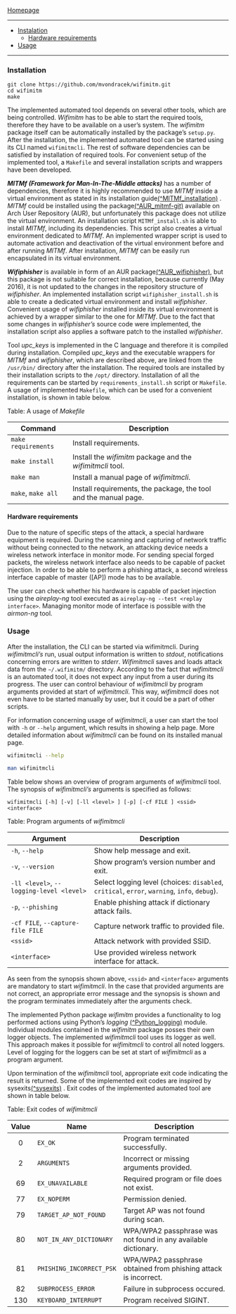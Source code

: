 [Homepage](../index.md)

---

- [Instalation](#installation)
  - [Hardware requirements](#hardware-requirements)
- [Usage](#usage)

---

### Installation
```
git clone https://github.com/mvondracek/wifimitm.git
cd wifimitm
make
```

The implemented automated tool depends on several other tools, which are being controlled.
*Wifimitm* has to be able to start the required tools, therefore they have to be available
on a user’s system. The *wifimitm* package itself can be automatically installed by
the package’s `setup.py`. After the installation, the implemented automated tool can
be started using its CLI named `wifimitmcli`. The rest of software dependencies can be
satisfied by installation of required tools. For convenient setup of the implemented tool,
a `Makefile` and several installation scripts and wrappers have been developed.

***MITMf (Framework for Man-In-The-Middle attacks)*** has a number of dependencies,
therefore it is highly recommended to use *MITMf*
inside a virtual environment as stated in its installation guide[(^MITMf_installation)] .
*MITMf* could be installed using the package[(^AUR_mitmf-git)] available on Arch User
Repository (AUR), but unfortunately this package does not utilize the virtual environment.
An installation script `MITMf_install.sh` is able to install *MITMf*, including its dependencies.
This script also creates a virtual environment dedicated to *MITMf*. An implemented wrapper
script is used to automate activation and deactivation of the virtual environment before
and after running *MITMf*. After installation, *MITMf* can be easily run encapsulated
in its virtual environment.

***Wifiphisher*** is available in form of an AUR package[(^AUR_wifiphisher)], but this package
is not suitable for correct installation, because currently (May 2016), it is not updated
to the changes in the repository structure of *wifiphisher*. An implemented installation script
`wifiphisher_install.sh` is able to create a dedicated virtual environment and install
*wifiphisher*. Convenient usage of *wifiphisher* installed inside its virtual environment is
achieved by a wrapper similar to the one for *MITMf*. Due to the fact that some changes
in *wifiphisher’s* source code were implemented, the installation script also applies
a software patch to the installed *wifiphisher*.

Tool *upc_keys* is implemented in the C language and therefore it is compiled during
installation. Compiled *upc_keys* and the executable wrappers for *MITMf* and *wifiphisher*,
which are described above, are linked from the `/usr/bin/` directory after the installation.
The required tools are installed by their installation scripts to the `/opt/` directory.
Installation of all the requirements can be started by `requirements_install.sh` script
or `Makefile`. A usage of implemented `Makefile`, which can be used for a convenient installation,
is shown in table below.

Table: A usage of *Makefile*

|Command            |Description                                                     |
|-------------------|----------------------------------------------------------------|
|`make requirements`|Install requirements.                                           |
|`make install`     |Install the *wifimitm* package and the *wifimitmcli* tool.      |
|`make man`         |Install a manual page of *wifimitmcli*.                         |
|`make`, `make all` |Install requirements, the package, the tool and the manual page.|


#### Hardware requirements
Due to the nature of specific steps of the attack, a special hardware equipment is required.
During the scanning and capturing of network traffic without being connected to the network,
an attacking device needs a wireless network interface in monitor mode. For sending special
forged packets, the wireless network interface also needs to be capable of packet injection.
In order to be able to perform a phishing attack, a second wireless interface capable
of master ([AP]) mode has to be available.

The user can check whether his hardware is capable of packet injection using the
*aireplay-ng* tool executed as `aireplay-ng --test <replay interface>`. Managing monitor mode
of interface is possible with the *airmon-ng* tool.


### Usage
After the installation, the CLI can be started via wifimitmcli. During *wifimitmcli’s* run,
usual output information is written to *stdout*, notifications concerning errors are written
to *stderr*. *Wifimitmcli* saves and loads attack data from the `∼/.wifimitm/` directory.
According to the fact that *wifimitmcli* is an automated tool, it does not expect any
input from a user during its progress. The&nbsp;user can control behaviour of&nbsp;*wifimitmcli* by
program arguments provided at start of&nbsp;*wifimitmcli*.
This way, *wifimitmcli* does not even have to be started manually by user, but it could
be a part of&nbsp;other scripts.

For information concerning usage of *wifimitmcli*, a&nbsp;user can start the tool
with `-h` or `--help` argument, which results in showing a help page.
More detailed information about *wifimitmcli* can be found on its installed manual page.

```sh
wifimitmcli --help
```

```sh
man wifimitmcli
```

Table below shows an overview of&nbsp;program arguments of&nbsp;*wifimitmcli*
tool. The&nbsp;synopsis of *wifimitmcli’s* arguments is specified as follows:

```
wifimitmcli [-h] [-v] [-ll <level> ] [-p] [-cf FILE ] <ssid> <interface>
```

Table: Program arguments of *wifimitmcli*

|Argument                                |Description                                                                     |
|----------------------------------------|--------------------------------------------------------------------------------|
|`-h`, `--help`                          |Show help message and exit.                                                     |
|`-v`, `--version`                       |Show program’s version number and exit.                                         |
|`-ll <level>`, `--logging-level <level>`|Select logging level (choices: `disabled`, `critical`, `error`, `warning`, `info`, `debug`).|
|`-p`, `--phishing`                      |Enable phishing attack if dictionary attack fails.                              |
|`-cf FILE`, `--capture-file FILE`       |Capture network traffic to provided file.                                       |
|`<ssid>`                                |Attack network with provided SSID.                                              |
|`<interface>`                           |Use provided wireless network interface for attack.                             |

As seen from the synopsis shown above, `<ssid>` and `<interface>` arguments are
mandatory to start *wifimitmcli*. In the case that provided arguments are not correct,
an appropriate error message and the synopsis is shown and the program terminates immediately
after the arguments check. 

The implemented Python package *wifimitm* provides a functionality to log performed
actions using Python’s *logging* [(^Python_logging)] module. Individual modules contained in
the *wifimitm* package posses their own logger objects. The implemented *wifimitmcli* tool
uses its logger as well. This approach makes it possible for *wifimitmcli* to control all
noted loggers. Level of logging for the loggers can be set at start of *wifimitmcli*
as a program argument.

Upon termination of the *wifimitmcli* tool, appropriate exit code
indicating the result is returned. Some of the implemented exit codes are inspired by
sysexits[(^sysexits)] . Exit codes of the implemented automated tool are shown in table below.

Table: Exit codes of *wifimitmcli*

|Value|Name                    |Description                                                    |
|:---:|------------------------|---------------------------------------------------------------|
|  0  |`EX_OK`                 |Program terminated successfully.                               |
|  2  |`ARGUMENTS`             |Incorrect or missing arguments provided.                       |
| 69  |`EX_UNAVAILABLE`        |Required program or file does not exist.                       |
| 77  |`EX_NOPERM`             |Permission denied.                                             |
| 79  |`TARGET_AP_NOT_FOUND`   |Target AP was not found during scan.                           |
| 80  |`NOT_IN_ANY_DICTIONARY` |WPA/WPA2 passphrase was not found in any available dictionary. |
| 81  |`PHISHING_INCORRECT_PSK`|WPA/WPA2 passphrase obtained from phishing attack is incorrect.|
| 82  |`SUBPROCESS_ERROR`      |Failure in subprocess occured.                                 |
| 130 |`KEYBOARD_INTERRUPT`    |Program received SIGINT.                                       |





[(^MITMf_installation)]: (https://github.com/byt3bl33d3r/MITMf/wiki/Installation)

[(^AUR_mitmf-git)]: (https://aur.archlinux.org/packages/mitmf-git/)

[(^AUR_wifiphisher)]: (https://aur.archlinux.org/packages/wifiphisher/)

[(^Python_logging)]: (https://docs.python.org/3/library/logging.html)

[(^sysexits)]: (http://linux.die.net/include/sysexits.h)
